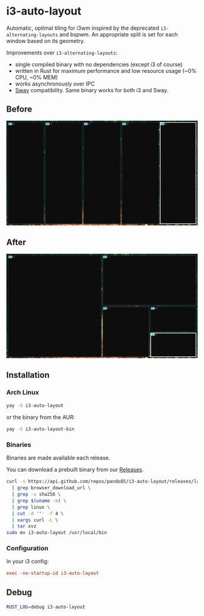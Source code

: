 # i3-auto-layout

Automatic, optimal tiling for i3wm inspired by the deprecated `i3-alternating-layouts` and bspwm. An
appropriate split is set for each window based on its geometry.

Improvements over `i3-alternating-layouts`:

- single compiled binary with no dependencies (except i3 of course)
- written in Rust for maximum performance and low resource usage (~0% CPU, ~0% MEM)
- works asynchronously over IPC
- [Sway](https://swaywm.org/) compatibility. Same binary works for both i3 and Sway.

## Before

![image](https://raw.githubusercontent.com/pando85/i3-auto-layout/master/assets/before.png)

## After

![image](https://raw.githubusercontent.com/pando85/i3-auto-layout/master/assets/after.png)

## Installation

### Arch Linux

```bash
yay -S i3-auto-layout
```

or the binary from the AUR:

```bash
yay -S i3-auto-layout-bin
```

### Binaries

Binaries are made available each release.

You can download a prebuilt binary from our
[Releases](https://github.com/pando85/i3-auto-layout/releases).

```bash
curl -s https://api.github.com/repos/pando85/i3-auto-layout/releases/latest \
  | grep browser_download_url \
  | grep -v sha256 \
  | grep $(uname -m) \
  | grep linux \
  | cut -d '"' -f 4 \
  | xargs curl -L \
  | tar xvz
sudo mv i3-auto-layout /usr/local/bin
```

### Configuration

In your i3 config:

```conf
exec -no-startup-id i3-auto-layout
```

## Debug

```bash
RUST_LOG=debug i3-auto-layout
```

